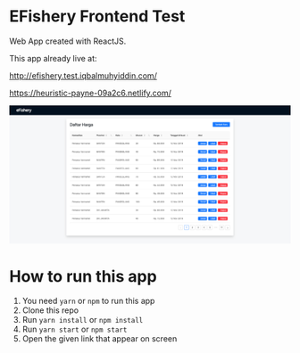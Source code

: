 # EFishery Frontend Test

Web App created with ReactJS.

This app already live at:

http://efishery.test.iqbalmuhyiddin.com/

https://heuristic-payne-09a2c6.netlify.com/

![](/img/screenshoot.png)

# How to run this app

1. You need `yarn` or `npm` to run this app
2. Clone this repo
3. Run `yarn install` or `npm install`
4. Run `yarn start` or `npm start`
5. Open the given link that appear on screen
